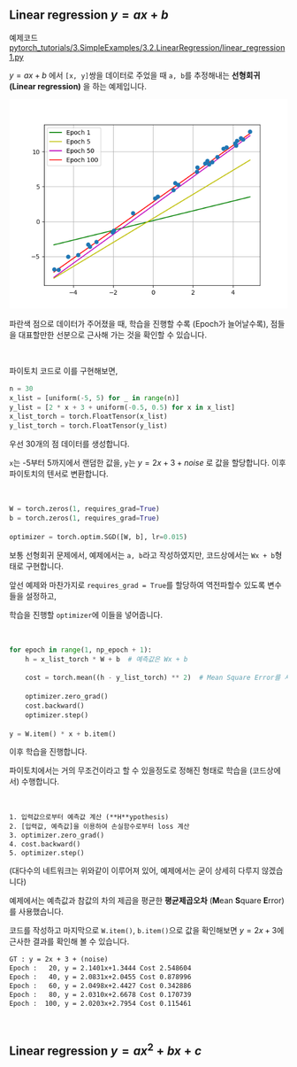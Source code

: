 
<br>

## Linear regression $y = ax + b$

예제코드 [pytorch_tutorials/3.SimpleExamples/3.2.LinearRegression/linear_regression1.py](https://github.com/wooni-github/pytorch_tutorials/blob/main/3.SimpleExamples/3.2.LinearRegression/linear_regression1.py)

$y = ax + b$ 에서 `[x, y]`쌍을 데이터로 주었을 때 `a, b`를 추정해내는 **선형회귀 (Linear regression)** 을 하는 예제입니다.

![linear_regression1_image](linear_regression1.png)

파란색 점으로 데이터가 주어졌을 때, 학습을 진행할 수록 (Epoch가 늘어날수록), 점들을 대표할만한 선분으로 근사해 가는 것을 확인할 수 있습니다.

<br>

파이토치 코드로 이를 구현해보면, 

```python
n = 30
x_list = [uniform(-5, 5) for _ in range(n)]
y_list = [2 * x + 3 + uniform(-0.5, 0.5) for x in x_list]
x_list_torch = torch.FloatTensor(x_list)
y_list_torch = torch.FloatTensor(y_list)
```

우선 30개의 점 데이터를 생성합니다. 

`x`는 -5부터 5까지에서 랜덤한 값을,
`y`는 $y = 2x + 3 + noise$ 로 값을 할당합니다. 이후 파이토치의 텐서로 변환합니다.


<br>

```python
W = torch.zeros(1, requires_grad=True)
b = torch.zeros(1, requires_grad=True)

optimizer = torch.optim.SGD([W, b], lr=0.015)
```

보통 선형회귀 문제에서, 예제에서는 `a, b`라고 작성하였지만, 코드상에서는 `Wx + b`형태로 구현합니다.

앞선 예제와 마찬가지로 `requires_grad = True`를 할당하여 역전파할수 있도록 변수들을 설정하고,

학습을 진행할 `optimizer`에 이들을 넣어줍니다.


<br>

```python
for epoch in range(1, np_epoch + 1):
    h = x_list_torch * W + b  # 예측값은 Wx + b

    cost = torch.mean((h - y_list_torch) ** 2)  # Mean Square Error를 사용

    optimizer.zero_grad()
    cost.backward()
    optimizer.step()
    
y = W.item() * x + b.item()
```

이후 학습을 진행합니다. 

파이토치에서는 거의 무조건이라고 할 수 있을정도로 정해진 형태로 학습을 (코드상에서) 수행합니다.

<br>

```
1. 입력값으로부터 예측값 계산 (**H**ypothesis)
2. [입력값, 예측값]을 이용하여 손실함수로부터 loss 계산
3. optimizer.zero_grad()
4. cost.backward()
5. optimizer.step()
```
(대다수의 네트워크는 위와같이 이루어져 있어, 예제에서는 굳이 상세히 다루지 않겠습니다)

예제에서는 예측값과 참값의 차의 제곱을 평균한 **평균제곱오차** (**M**ean **S**quare **E**rror)를 사용했습니다.
 
코드를 작성하고 마지막으로 `W.item()`, `b.item()`으로 값을 확인해보면 $y = 2x + 3$에 근사한 결과를 확인해 볼 수 있습니다.
```
GT : y = 2x + 3 + (noise)
Epoch :   20, y = 2.1401x+1.3444 Cost 2.548604
Epoch :   40, y = 2.0831x+2.0455 Cost 0.878996
Epoch :   60, y = 2.0498x+2.4427 Cost 0.342886
Epoch :   80, y = 2.0310x+2.6678 Cost 0.170739
Epoch :  100, y = 2.0203x+2.7954 Cost 0.115461
```

<br>

## Linear regression $y = ax^2 + bx + c$


